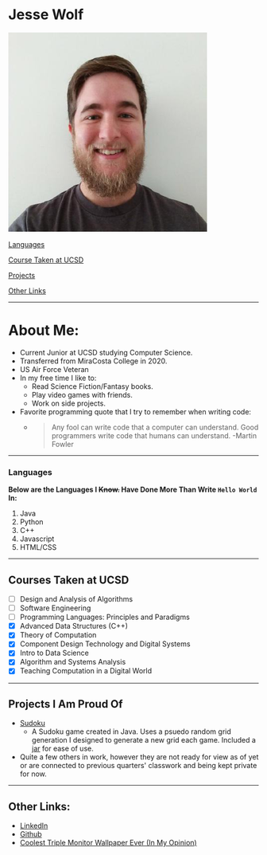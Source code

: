 # Jesse Wolf 
![profile-picture](images/profile-picture.jpg)

[Languages](#languages)

[Course Taken at UCSD](#courses-taken-at-ucsd)

[Projects](#projects-i-am-proud-of)

[Other Links](#other-links)

---
# **About Me:** 
- Current Junior at UCSD studying Computer Science.
- Transferred from MiraCosta College in 2020.
- US Air Force Veteran
- In my free time I like to:
  - Read Science Fiction/Fantasy books.
  - Play video games with friends. 
  - Work on side projects.
- Favorite programming quote that I try to remember when writing code:
  - >Any fool can write code that a computer can understand. Good programmers write code that humans can understand. -Martin Fowler


---
### Languages 
**Below are the Languages I ~~Know.~~ Have Done More Than Write `Hello World` In:** 
1. Java
2. Python
3. C++
4. Javascript
5. HTML/CSS

---
## Courses Taken at UCSD
- [ ] Design and Analysis of Algorithms
- [ ] Software Engineering
- [ ] Programming Languages: Principles and Paradigms
- [x] Advanced Data Structures (C++)
- [x] Theory of Computation
- [x] Component Design Technology and Digital Systems
- [x] Intro to Data Science
- [x] Algorithm and Systems Analysis
- [x] Teaching Computation in a Digital World

---
## Projects I Am Proud Of
- [Sudoku](https://github.com/JesseTWolf/Sudoku2.0)
  - A Sudoku game created in Java. Uses a psuedo random grid generation I designed to generate a new grid each game. Included a [jar](https://github.com/JesseTWolf/Sudoku2.0/blob/master/Sudoku%202.0.jar) for ease of use. 
- Quite a few others in work, however they are not ready for view as of yet or are connected to previous quarters' classwork and being kept private for now.

---
## Other Links:
- [LinkedIn](https://www.linkedin.com/in/jessetwolf)
- [Github](https://github.com/JesseTWolf)
- [Coolest Triple Monitor Wallpaper Ever (In My Opinion)](images/star-wars-triple-monitor.jpg)